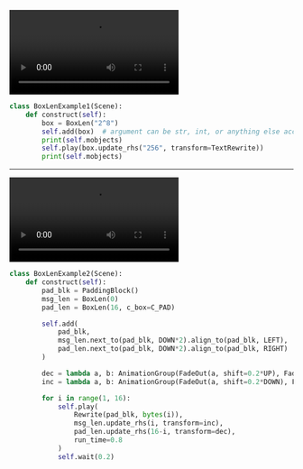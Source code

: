
![BoxLenExample1](https://github.com/nccgroup/manim-cranim/raw/main/examples/renders/BoxLenExample1.mp4)

```python
class BoxLenExample1(Scene):
    def construct(self):
        box = BoxLen("2^8")
        self.add(box)  # argument can be str, int, or anything else accepted by MathTex
        print(self.mobjects)
        self.play(box.update_rhs("256", transform=TextRewrite))
        print(self.mobjects)
```

-----

![BoxLenExample2](https://github.com/nccgroup/manim-cranim/raw/main/examples/renders/BoxLenExample2.mp4)

```python
class BoxLenExample2(Scene):
    def construct(self):
        pad_blk = PaddingBlock()
        msg_len = BoxLen(0)
        pad_len = BoxLen(16, c_box=C_PAD)

        self.add(
            pad_blk,
            msg_len.next_to(pad_blk, DOWN*2).align_to(pad_blk, LEFT),
            pad_len.next_to(pad_blk, DOWN*2).align_to(pad_blk, RIGHT)
        )

        dec = lambda a, b: AnimationGroup(FadeOut(a, shift=0.2*UP), FadeIn(b, shift=0.2*UP))
        inc = lambda a, b: AnimationGroup(FadeOut(a, shift=0.2*DOWN), FadeIn(b, shift=0.2*DOWN))

        for i in range(1, 16):
            self.play(
                Rewrite(pad_blk, bytes(i)),
                msg_len.update_rhs(i, transform=inc),
                pad_len.update_rhs(16-i, transform=dec),
                run_time=0.8
            )
            self.wait(0.2)
```
